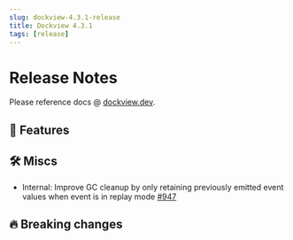 ```yaml
---
slug: dockview-4.3.1-release
title: Dockview 4.3.1
tags: [release]
---
```


# Release Notes

Please reference docs @ [dockview.dev](https://dockview.dev).

## 🚀 Features

## 🛠 Miscs

- Internal: Improve GC cleanup by only retaining previously emitted event values when event is in replay mode [#947](https://github.com/mathuo/dockview/pull/947)

## 🔥 Breaking changes

